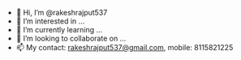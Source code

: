 - 👋 Hi, I’m @rakeshrajput537
- 👀 I’m interested in ...
- 🌱 I’m currently learning ...
- 💞️ I’m looking to collaborate on ...
- 📫 My contact: rakeshrajput537@gmail.com, mobile: 8115821225

<!---
rakeshrajput537/rakeshrajput537 is a ✨ special ✨ repository because its `README.md` (this file) appears on your GitHub profile.
You can click the Preview link to take a look at your changes.
--->
